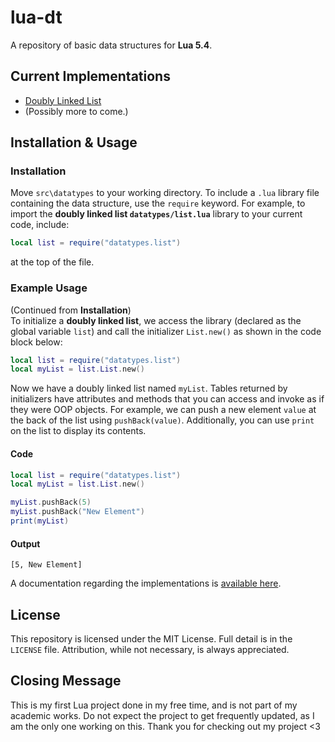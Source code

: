 # lua-dt
A repository of basic data structures for **Lua 5.4**. 

## Current Implementations
* [Doubly Linked List](https://github.com/ciaabcdefg/lua-dt/wiki/Doubly-Linked-List)
* (Possibly more to come.)

## Installation & Usage
### Installation
Move `src\datatypes` to your working directory. To include a `.lua` library file containing the data structure, use the `require` keyword. For example, to import the **doubly linked list `datatypes/list.lua`** library to your current code, include:
```lua
local list = require("datatypes.list")
``` 
at the top of the file.

### Example Usage
(Continued from **Installation**) \
To initialize a **doubly linked list**, we access the library (declared as the global variable `list`) and call the initializer `List.new()` as shown in the code block below:

```lua
local list = require("datatypes.list")
local myList = list.List.new()
``` 
Now we have a doubly linked list named `myList`. Tables returned by initializers have attributes and methods that you can access and invoke as if they were OOP objects. For example, we can push a new element `value` at the back of the list using `pushBack(value)`. Additionally, you can use `print` on the list to display its contents.

#### Code
```lua
local list = require("datatypes.list")
local myList = list.List.new()

myList.pushBack(5)
myList.pushBack("New Element")
print(myList)
```
#### Output
```
[5, New Element]
```
A documentation regarding the implementations is [available here](https://github.com/ciaabcdefg/lua-dt/wiki).

## License
This repository is licensed under the MIT License. Full detail is in the `LICENSE` file. Attribution, while not necessary, is always appreciated.

## Closing Message
This is my first Lua project done in my free time, and is not part of my academic works. Do not expect the project to get frequently updated, as I am the only one working on this. Thank you for checking out my project <3
